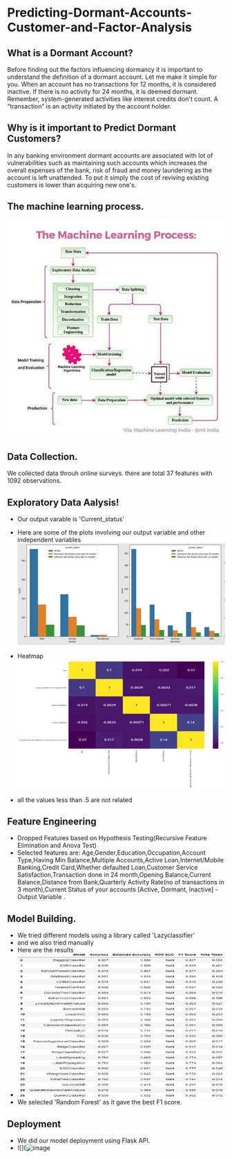 # Predicting-Dormant-Accounts-Customer-and-Factor-Analysis

##  What is a Dormant Account?

Before finding out the factors influencing dormancy it is important to understand the definition of a dormant account. Let me make it simple for you. When an account has no transactions for 12 months, it is considered inactive. If there is no activity for 24 months, it is deemed dormant. Remember, system-generated activities like interest credits don't count. A “transaction” is an activity initiated by the account holder.

##  Why is it important to Predict Dormant Customers?

In any banking environment dormant accounts are associated with lot of vulnerabilities such as maintaining such accounts which increases the overall expenses of the bank, risk of fraud and money laundering as the account is left unattended.
To put it simply the cost of reviving existing customers is lower than acquiring new one's.

## The machine learning process.
![](https://github.com/maaz97py/Predicting-Dormant-Accounts-Customer-and-Factor-Analysis/blob/main/images/image.png)

## Data Collection.
We collected data throuh online surveys. there are total 37 features with 1092 observations.

## Exploratory Data Aalysis!
* Our output varable is 'Current_status'
* Here are some of the plots involving our output variable and other independent variables
![](https://github.com/maaz97py/Predicting-Dormant-Accounts-Customer-and-Factor-Analysis/blob/main/images2/image.png)

* Heatmap
![](https://github.com/maaz97py/Predicting-Dormant-Accounts-Customer-and-Factor-Analysis/blob/main/images3/image.png)
* all the values less than .5 are not related

## Feature Engineering
* Dropped Features based on Hypothesis Testing(Recursive Feature Elimination and Anova Test)
* Selected features are:
Age,Gender,Education,Occupation,Account Type,Having Min Balance,Multiple Accounts,Active Loan,Internet/Mobile Banking,Credit Card,Whether defaulted Loan,Customer Service Satisfaction,Transaction done in 24 month,Opening Balance,Current Balance,Distance from Bank,Quarterly Activity Rate(no of transactions in 3 month),Current Status of your accounts [Active, Dormant, Inactive] - Output Variable .

## Model Building.
* We tried different models using a library called 'Lazyclassifier'
* and we also tried manually
* Here are the results
* ![](https://github.com/maaz97py/Predicting-Dormant-Accounts-Customer-and-Factor-Analysis/blob/main/images%204/image.png) 
* We selected 'Random Forest' as it gave the best F1 score.

## Deployment 
* We did our model deployment using Flask API.
* ![](![image](https://user-images.githubusercontent.com/69073502/117413310-71a89a80-af33-11eb-8267-eb56f7ab76ba.png)

